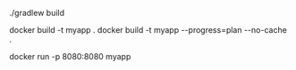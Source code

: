 ./gradlew build

docker build -t myapp .
docker build -t myapp --progress=plan --no-cache .

docker run -p 8080:8080 myapp

